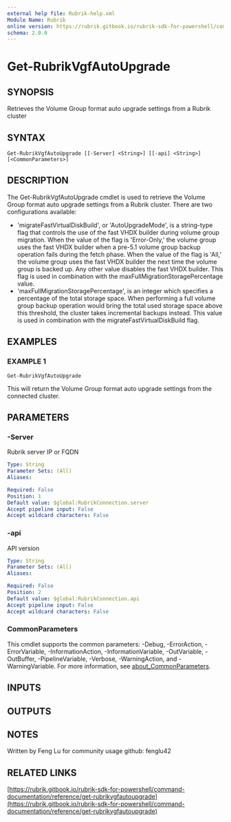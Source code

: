 ```yaml
---
external help file: Rubrik-help.xml
Module Name: Rubrik
online version: https://rubrik.gitbook.io/rubrik-sdk-for-powershell/command-documentation/reference/get-rubrikvgfautoupgrade
schema: 2.0.0
---
```


# Get-RubrikVgfAutoUpgrade

## SYNOPSIS
Retrieves the Volume Group format auto upgrade settings from a Rubrik cluster

## SYNTAX

```
Get-RubrikVgfAutoUpgrade [[-Server] <String>] [[-api] <String>] [<CommonParameters>]
```

## DESCRIPTION
The Get-RubrikVgfAutoUpgrade cmdlet is used to retrieve the Volume Group format auto upgrade settings from a Rubrik cluster.
There are two configurations available:
  - 'migrateFastVirtualDiskBuild', or 'AutoUpgradeMode', is a string-type
    flag that controls the use of the fast VHDX builder during
    volume group migration.
When the value of the flag is 'Error-Only,'
    the volume group uses the fast VHDX builder when a pre-5.1 volume group
    backup operation fails during the fetch phase.
When the value of the flag
    is 'All,' the volume group uses the fast VHDX builder the next time the
    volume group is backed up.
Any other value disables the fast VHDX builder.
    This flag is used in combination with the maxFullMigrationStoragePercentage
    value.
  - 'maxFullMigrationStoragePercentage', is an integer which specifies a
    percentage of the total storage space.
When performing a full volume group
    backup operation would bring the total used storage space above this
    threshold, the cluster takes incremental backups instead.
This value is
    used in combination with the migrateFastVirtualDiskBuild flag.

## EXAMPLES

### EXAMPLE 1
```
Get-RubrikVgfAutoUpgrade
```

This will return the Volume Group format auto upgrade settings from the connected cluster.

## PARAMETERS

### -Server
Rubrik server IP or FQDN

```yaml
Type: String
Parameter Sets: (All)
Aliases:

Required: False
Position: 1
Default value: $global:RubrikConnection.server
Accept pipeline input: False
Accept wildcard characters: False
```

### -api
API version

```yaml
Type: String
Parameter Sets: (All)
Aliases:

Required: False
Position: 2
Default value: $global:RubrikConnection.api
Accept pipeline input: False
Accept wildcard characters: False
```

### CommonParameters
This cmdlet supports the common parameters: -Debug, -ErrorAction, -ErrorVariable, -InformationAction, -InformationVariable, -OutVariable, -OutBuffer, -PipelineVariable, -Verbose, -WarningAction, and -WarningVariable. For more information, see [about_CommonParameters](http://go.microsoft.com/fwlink/?LinkID=113216).

## INPUTS

## OUTPUTS

## NOTES
Written by Feng Lu for community usage
github: fenglu42

## RELATED LINKS

[https://rubrik.gitbook.io/rubrik-sdk-for-powershell/command-documentation/reference/get-rubrikvgfautoupgrade](https://rubrik.gitbook.io/rubrik-sdk-for-powershell/command-documentation/reference/get-rubrikvgfautoupgrade)

